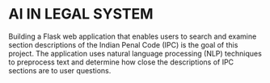 # AI IN LEGAL SYSTEM
 Building a Flask web application that enables users to search and examine section descriptions of the Indian Penal Code (IPC) is the goal of this project. The application uses natural language processing (NLP) techniques to preprocess text and determine how close the descriptions of IPC sections are to user questions.
